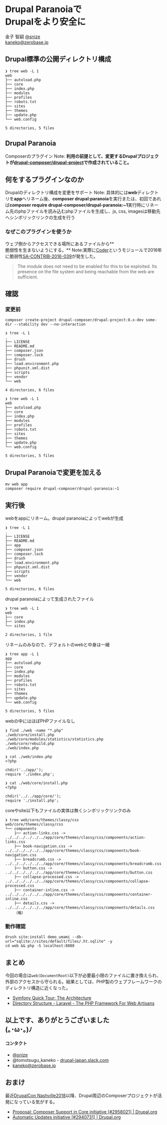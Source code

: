 # Drupal Paranoiaで<br>Drupalをより安全に

金子 智嗣
[@snize](https://twitter.com/snize)<br>
kaneko@zerobase.jp<br>


## Drupal標準の公開ディレクトリ構成


```
❯ tree web -L 1
web
├── autoload.php
├── core
├── index.php
├── modules
├── profiles
├── robots.txt
├── sites
├── themes
├── update.php
└── web.config

5 directories, 5 files
```


## Drupal Paranoia

Composerのプラグイン
Note:
**利用の前提として、変更するDrupalプロジェクトが[drupal-composer/drupal-project](https://github.com/drupal-composer/drupal-project)で作成されていること。**


## 何をするプラグインなのか

Drupalのディレクトリ構成を変更をサポート
Note:
具体的には**web**ディレクトリを**app**へリネーム後、**composer drupal:paranoia**を実行または、初回であれば**composer require drupal-composer/drupal-paranoia:~1**実行時にリネーム先のphpファイルを読み込むphpファイルを生成し、js, css, imagesは移動先へシンボリックリンクの生成を行う


### なぜこのプラグインを使うか

ウェブ側からアクセスできる場所にあるファイルから**<br>脆弱性を生まないようにする。**
Note:実際に[Coder](https://www.drupal.org/project/coder)というモジュールで2016年に脆弱性[SA-CONTRIB-2016-039](https://www.drupal.org/node/2765575)が発生した。

> The module does not need to be enabled for this to be exploited. Its presence on the file system and being reachable from the web are sufficient.



## 確認



### 変更前

```
composer create-project drupal-composer/drupal-project:8.x-dev some-dir --stability dev --no-interaction
```


```
❯ tree -L 1
.
├── LICENSE
├── README.md
├── composer.json
├── composer.lock
├── drush
├── load.environment.php
├── phpunit.xml.dist
├── scripts
├── vendor
└── web

4 directories, 6 files
```


```
❯ tree web -L 1
web
├── autoload.php
├── core
├── index.php
├── modules
├── profiles
├── robots.txt
├── sites
├── themes
├── update.php
└── web.config

5 directories, 5 files
```



## Drupal Paranoiaで変更を加える

```
mv web app
composer require drupal-composer/drupal-paranoia:~1
```


## 実行後


webをappにリネーム。drupal paranoiaによってwebが生成
```
❯ tree -L 1
.
├── LICENSE
├── README.md
├── app
├── composer.json
├── composer.lock
├── drush
├── load.environment.php
├── phpunit.xml.dist
├── scripts
├── vendor
└── web

5 directories, 6 files
```


drupal paranoiaによって生成されたファイル
```
❯ tree web -L 1
web
├── core
├── index.php
└── sites

2 directories, 1 file
```


リネームのみなので、デフォルトのwebと中身は一緒
```
❯ tree app -L 1
app
├── autoload.php
├── core
├── index.php
├── modules
├── profiles
├── robots.txt
├── sites
├── themes
├── update.php
└── web.config

5 directories, 5 files
```


webの中にはほぼPHPファイルなし
```
❯ find ./web -name "*.php"
./web/core/install.php
./web/core/modules/statistics/statistics.php
./web/core/rebuild.php
./web/index.php
```

```
❯ cat ./web/index.php
<?php

chdir('../app/');
require './index.php';
```

```
❯ cat ./web/core/install.php
<?php

chdir('../../app/core/');
require './install.php';
```


coreやsite以下もファイルの実体は無くシンボリックリンクのみ
```
❯ tree web/core/themes/classy/css
web/core/themes/classy/css
└── components
    ├── action-links.css -> ../../../../../../app/core/themes/classy/css/components/action-links.css
    ├── book-navigation.css -> ../../../../../../app/core/themes/classy/css/components/book-navigation.css
    ├── breadcrumb.css -> ../../../../../../app/core/themes/classy/css/components/breadcrumb.css
    ├── button.css -> ../../../../../../app/core/themes/classy/css/components/button.css
    ├── collapse-processed.css -> ../../../../../../app/core/themes/classy/css/components/collapse-processed.css
    ├── container-inline.css -> ../../../../../../app/core/themes/classy/css/components/container-inline.css
    ├── details.css -> ../../../../../../app/core/themes/classy/css/components/details.css
    （略）
```


### 動作確認

```
drush site:install demo_umami --db-url="sqlite://sites/default/files/.ht.sqlite" -y
cd web && php -S localhost:8888
```



## まとめ

今回の場合は`web(DocumentRoot)`以下が必要最小限のファイルに置き換えられ、外部のアクセスから守られる。結果としては、PHP製のウェブフレームワークのディレクトリ構造に近くなった。

- [Symfony Quick Tour: The Architecture](https://symfony.com/doc/3.4/quick_tour/the_architecture.html)
- [Directory Structure - Laravel - The PHP Framework For Web Artisans](https://laravel.com/docs/5.6/structure)


## 以上です、ありがとうございました<br /> (｡･ω･｡)ﾉ


#### コンタクト

- [@snize](https://twitter.com/snize)
- @tomotsugu_kaneko - [drupal-japan.slack.com](https://docs.google.com/forms/d/e/1FAIpQLSeuP5tW2Rrwte0c2VNkZnEJ_lTKNRRUicqBbR1S7wUmbqox2A/viewform?c=0&w=1)
- kaneko@zerobase.jp


## おまけ

最近[DrupalCon Nashville2018](https://events.drupal.org/nashville2018)以降、Drupal周辺のComposerプロジェクトが活発になっている気がする。

- [Proposal: Composer Support in Core initiative [#2958021] | Drupal.org](https://www.drupal.org/project/ideas/issues/2958021)
- [Automatic Updates initiative [#2940731] | Drupal.org](https://www.drupal.org/project/ideas/issues/2940731)